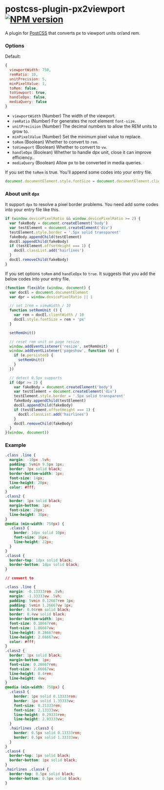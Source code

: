 # postcss-plugin-px2viewport [![NPM version](https://badge.fury.io/js/postcss-plugin-px2viewport.svg)](http://badge.fury.io/js/postcss-plugin-px2viewport)

A plugin for [PostCSS](https://github.com/ai/postcss)  that converts px to viewport units or/and rem.

### Options

Default:

```js
{
  viewportWidth: 750,
  remRatio: 10,
  unitPrecision: 5,
  minPixelValue: 1,
  toRem: false,
  toViewport: true,
  handleDpx: false,
  mediaQuery: false
}
```

- `viewportWidth` (Number) The width of the viewport.
- `remRatio` (Number) For generates the root element `font-size`.
- `unitPrecision` (Number) The decimal numbers to allow the REM units to grow to.
- `minPixelValue` (Number) Set the minimum pixel value to replace.
- `toRem` (Boolean) Whether to convert to `rem`.
- `toViewport` (Boolean) Whether to convert to `vw`.
- `handleDpx` (Boolean) Whether to handle dpx unit, close it can improve efficiency..
- `mediaQuery` (Boolean) Allow px to be converted in media queries.

If you set the `toRem` is true. You'll append some codes into your entry file.

```js
document.documentElement.style.fontSize = document.documentElement.clientWidth / 10 + 'px'
```

### About unit `dpx`

It support `dpx` to resolve a pixel border problems. You need add some codes into your entry file like this.

```js
if (window.devicePixelRatio && window.devicePixelRatio >= 2) {
  var fakeBody = document.createElement('body')
  var testElement = document.createElement('div')
  testElement.style.border = '.5px solid transparent'
  fakeBody.appendChild(testElement)
  docEl.appendChild(fakeBody)
  if (testElement.offsetHeight === 1) {
    docEl.classList.add('hairlines')
  }
  docEl.removeChild(fakeBody)
}
```

If you set options `toRem` and `handleDpx` to `true`. It suggests that you add the below codes into your entry file.

```js
(function flexible (window, document) {
  var docEl = document.documentElement
  var dpr = window.devicePixelRatio || 1

  // set 1rem = viewWidth / 10
  function setRemUnit () {
    var rem = docEl.clientWidth / 10
    docEl.style.fontSize = rem + 'px'
  }

  setRemUnit()

  // reset rem unit on page resize
  window.addEventListener('resize', setRemUnit)
  window.addEventListener('pageshow', function (e) {
    if (e.persisted) {
      setRemUnit()
    }
  })

  // detect 0.5px supports
  if (dpr >= 2) {
    var fakeBody = document.createElement('body')
    var testElement = document.createElement('div')
    testElement.style.border = '.5px solid transparent'
    fakeBody.appendChild(testElement)
    docEl.appendChild(fakeBody)
    if (testElement.offsetHeight === 1) {
      docEl.classList.add('hairlines')
    }
    docEl.removeChild(fakeBody)
  }
}(window, document))
```

### Example

```css
.class .line {
  margin: -10px .5vh;
  padding: 5vmin 9.5px 1px;
  border: 3px solid black;
  border-bottom-width: 1px;
  font-size: 14px;
  line-height: 20px;
  color: #fff;
}
.class2 {
  border: 1px solid black;
  margin-bottom: 1px;
  font-size: 20px;
  line-height: 30px;
}
@media (min-width: 750px) {
  .class3 {
    border: 1dpx solid 10px;
    font-size: 16px;
    line-height: 22px;
  }
}
.class4 {
  border-top: 1dpx solid black;
  border-bottom: 1dpx solid black;
}

// convert to

.class .line {
  margin: -0.13333rem .5vh;
  margin: -1.33333vw .5vh;
  padding: 5vmin 0.12667rem 1px;
  padding: 5vmin 1.26667vw 1px;
  border: 0.04rem solid black;
  border: 0.4vw solid black;
  border-bottom-width: 1px;
  font-size: 0.18667rem;
  font-size: 1.86667vw;
  line-height: 0.26667rem;
  line-height: 2.66667vw;
  color: #fff;
}
.class2 {
  border: 1px solid black;
  margin-bottom: 1px;
  font-size: 0.26667rem;
  font-size: 2.66667vw;
  line-height: 0.4rem;
  line-height: 4vw;
}
@media (min-width: 750px) {
  .class3 {
    border: 1px solid 0.13333rem;
    border: 1px solid 1.33333vw;
    font-size: 0.21333rem;
    font-size: 2.13333vw;
    line-height: 0.29333rem;
    line-height: 2.93333vw;
  }
  .hairlines .class3 {
    border: 0.5px solid 0.13333rem;
    border: 0.5px solid 1.33333vw;
  }
}
.class4 {
  border-top: 1px solid black;
  border-bottom: 1px solid black;
}
.hairlines .class4 {
  border-top: 0.5px solid black;
  border-bottom: 0.5px solid black;
}
```

